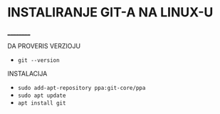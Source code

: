 # INSTALIRANJE GIT-A NA LINUX-U

[________](https://git-scm.com/download/linux)

DA PROVERIS VERZIOJU

- `git --version`

INSTALACIJA

- `sudo add-apt-repository ppa:git-core/ppa`
- `sudo apt update`
- `apt install git`
